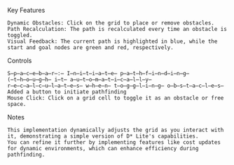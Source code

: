 Key Features

    Dynamic Obstacles: Click on the grid to place or remove obstacles.
    Path Recalculation: The path is recalculated every time an obstacle is toggled.
    Visual Feedback: The current path is highlighted in blue, while the start and goal nodes are green and red, respectively.

Controls

    S̶p̶a̶c̶e̶b̶a̶r̶:̶ I̶n̶i̶t̶i̶a̶t̶e̶ p̶a̶t̶h̶f̶i̶n̶d̶i̶n̶g̶ (̶t̶h̶o̶u̶g̶h̶ i̶t̶ a̶u̶t̶o̶m̶a̶t̶i̶c̶a̶l̶l̶y̶ r̶e̶c̶a̶l̶c̶u̶l̶a̶t̶e̶s̶ w̶h̶e̶n̶ t̶o̶g̶g̶l̶i̶n̶g̶ o̶b̶s̶t̶a̶c̶l̶e̶s̶    
    Added a button to initiate pathfinding
    Mouse Click: Click on a grid cell to toggle it as an obstacle or free space.

Notes

    This implementation dynamically adjusts the grid as you interact with it, demonstrating a simple version of D* Lite's capabilities.
    You can refine it further by implementing features like cost updates for dynamic environments, which can enhance efficiency during pathfinding.
